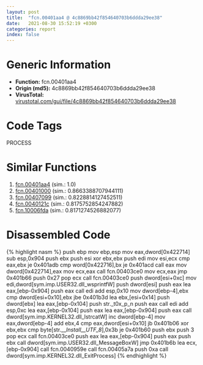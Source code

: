 ```yaml
---
layout: post
title:  "fcn.00401aa4 @ 4c8869bb42f854640703b6ddda29ee38"
date:   2021-08-30 15:52:19 +0300
categories: report
index: false
---
```


# Generic Information
- **Function:** fcn.00401aa4
- **Origin (md5):** 4c8869bb42f854640703b6ddda29ee38
- **VirusTotal:** [virustotal.com/gui/file/4c8869bb42f854640703b6ddda29ee38][virustotal_ref]

# Code Tags
<span class="tag" id="PROCESS">PROCESS</span>


# Similar Functions

1. [fcn.00401aa4][similar_1_ref] (sim.: 1.0)
2. [fcn.00401000][similar_2_ref] (sim.: 0.8663388707944111)
3. [fcn.00407099][similar_3_ref] (sim.: 0.8228814127452511)
4. [fcn.0040121c][similar_4_ref] (sim.: 0.8175752854247882)
5. [fcn.10006fda][similar_5_ref] (sim.: 0.8171274526882077)


# Disassembled Code

{% highlight nasm %}
push ebp
mov ebp,esp
mov eax,dword[0x422714]
sub esp,0x904
push ebx
push esi
xor ebx,ebx
push edi
mov esi,ecx
cmp eax,ebx
je 0x401adb
cmp word[0x422716],bx
je 0x401acd
call eax
mov dword[0x422714],eax
mov ecx,eax
call fcn.00403ce0
mov ecx,eax
jmp 0x401b66
push 0x27
pop ecx
call fcn.00403ce0
push dword[esi+0xc]
mov edi,dword[sym.imp.USER32.dll_wsprintfW]
push dword[esi]
push eax
lea eax,[ebp-0x904]
push eax
call edi
add esp,0x10
mov dword[ebp-4],ebx
cmp dword[esi+0x10],ebx
jbe 0x401b3d
lea ebx,[esi+0x14]
push dword[ebx]
lea eax,[ebp-0x104]
push str._t0x_p_n
push eax
call edi
add esp,0xc
lea eax,[ebp-0x104]
push eax
lea eax,[ebp-0x904]
push eax
call dword[sym.imp.KERNEL32.dll_lstrcatW]
inc dword[ebp-4]
mov eax,dword[ebp-4]
add ebx,4
cmp eax,dword[esi+0x10]
jb 0x401b06
xor ebx,ebx
cmp byte[str.___Install__UTF_8_],0x3b
je 0x401b60
push ebx
push 3
pop ecx
call fcn.00403ce0
push eax
lea eax,[ebp-0x904]
push eax
push ebx
call dword[sym.imp.USER32.dll_MessageBoxW]
jmp 0x401b6b
lea ecx,[ebp-0x904]
call fcn.0040959e
call fcn.00405a7a
push 0xa
call dword[sym.imp.KERNEL32.dll_ExitProcess]
{% endhighlight %}


[similar_1_ref]: /report/fcn.00401aa4@3f1595e66dc63331ba0930a0c79684ce
[similar_2_ref]: /report/fcn.00401000@0cb2d61ee2bb08c35289961542a08513
[similar_3_ref]: /report/fcn.00407099@1087613e37392b2651fe938a253346b2
[similar_4_ref]: /report/fcn.0040121c@de21a548b66aa6c0b17491b6a31e14fa
[similar_5_ref]: /report/fcn.10006fda@01917ef1a6330a4695a0deaf2b7bc13a
[virustotal_ref]: https://www.virustotal.com/gui/file/4c8869bb42f854640703b6ddda29ee38